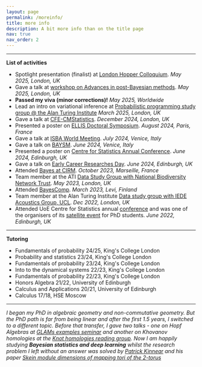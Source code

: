 ```yaml
---
layout: page
permalink: /moreinfo/
title: more info
description: A bit more info than on the title page
nav: true
nav_order: 2
---
```


---

**List of activities**
- Spotlight presentation (finalist) at [London Hopper Colloquium](https://www.ucl.ac.uk/computer-science/events/2025/may/london-hopper-colloquium-2025). *May 2025, London, UK*
- Gave a talk at [workshop on Advances in post-Bayesian methods](https://postbayes.github.io/workshop2025/). *May 2025, London, UK*
- **Passed my viva (minor corrections)!** *May 2025, Worldwide*
- Lead an intro on variational inference at [Probabilistic programming study group @ the Alan Turing Institute](https://github.com/alan-turing-institute/probabilistic-programming-study-group) *March 2025, London, UK*
- Gave a talk at [CFE-CMStatistics](https://www.cmstatistics.org/CFECMStatistics2024/). *December 2024, London, UK*
- Presented a poster on [ELLIS Doctoral Symposium](https://eds2024.github.io). *August 2024, Paris, France*
- Gave a talk at [ISBA World Meeting](https://www.unive.it/web/en/2208/home). *July 2024, Venice, Italy*
- Gave a talk on [BAYSM](https://events.stat.uconn.edu/BAYSM2024/). *June 2024, Venice, Italy*
- Presented a poster on [Centre for Statistics Annual Conference](https://centreforstatistics.maths.ed.ac.uk/cfs/events/upcoming-events/cfs-annual-conference-2024). *June 2024, Edinburgh, UK*
- Gave a talk on [Early Career Researches Day](https://centreforstatistics.maths.ed.ac.uk/cfs/events/upcoming-events/ecr-day-2024). *June 2024, Edinburgh, UK*
- Attended [Bayes at CIRM](https://bayesatcirm.github.io). *October 2023, Marseille, France*
- Team member at the ATI [Data Study Group with National Biodiversity Network Trust](https://www.turing.ac.uk/news/publications/data-study-group-final-report-national-biodiversity-network-trust). *May 2023, London, UK*
- Attended [BayesComp](https://bayescomp2023.com). *March 2023, Levi, Finland*
- Team member at the Alan Turing Institute [Data study group with IEDE Acoustics Group, UCL](https://www.turing.ac.uk/news/publications/data-study-group-final-report-iede-acoustics-group-university-college-london). *Dec 2022, London, UK*
- Attended UoE Centre for Statistics annual [conference](https://centreforstatistics.maths.ed.ac.uk/cfs/events/the-cfs-annual-conference/cfsc-2022) and was one of the organisers of its [satellite event](https://centreforstatistics.maths.ed.ac.uk/cfs/events/the-cfs-annual-conference/cfs-phd-student-day-2022) for PhD students. *June 2022, Edinburgh, UK*
  
___

**Tutoring**
- Fundamentals of probability 24/25, King's College London
- Probability and statistics 23/24, King's College London
- Fundamentals of probability 23/24, King's College London
- Into to the dynamical systems 22/23, King's College London
- Fundamentals of probability 22/23, King's College London
- Honors Algebra 21/22, University of Edinburgh
- Calculus and Applications 20/21, University of Edinburgh
- Calculus 17/18, HSE Moscow

___

*I began my PhD in algebraic geometry and non-commutative geometry.  But the PhD path is far from being linear and after the first 1.5 years, I switched to a different topic. Before that transfer, I gave two talks - one on Hopf Algebras at [GLAMs examples seminar](https://www.glams.org/2020-cohort/examples-seminar) and another on Khovanov homologies at the [Knot homologies reading group](https://sites.google.com/site/psafronov/notes/knot-homology). Now I am happily studying **Bayesian statistics and deep learning** whilst the research problem I left without an answer was solved by [Patrick Kinnear](https://www.maths.ed.ac.uk/~s1524448/) and his paper [Skein module dimensions of mapping tori of the 2-torus](https://arxiv.org/abs/2304.07332)* 

  
